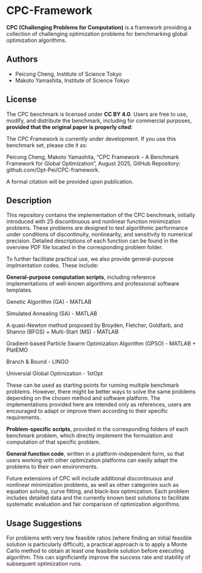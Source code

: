 # CPC-Framework

**CPC (Challenging Problems for Computation)** is a framework providing a collection of challenging optimization problems for benchmarking global optimization algorithms.

## Authors

- Peicong Cheng, Institute of Science Tokyo
- Makoto Yamashita, Institute of Science Tokyo


## License

The CPC benchmark is licensed under **CC BY 4.0**. Users are free to use, modify, and distribute the benchmark, including for commercial purposes, **provided that the original paper is properly cited**:

The CPC Framework is currently under development.
If you use this benchmark set, please cite it as:

Peicong Cheng, Makoto Yamashita, “CPC Framework – A Benchmark Framework for Global Optimization”, August 2025, GitHub Repository: github.com/Opt-Pei/CPC-framework.

A formal citation will be provided upon publication.

## Description

This repository contains the implementation of the CPC benchmark, initially introduced with 25 discontinuous and nonlinear function minimization problems. These problems are designed to test algorithmic performance under conditions of discontinuity, nonlinearity, and sensitivity to numerical precision. Detailed descriptions of each function can be found in the overview PDF file located in the corresponding problem folder.

To further facilitate practical use, we also provide general-purpose implmentation codes. These include:

**General-purpose computation scripts**, including reference implementations of well-known algorithms and professional software templates.

Genetic Algorithm (GA) - MATLAB

Simulated Annealing (SA) - MATLAB

A quasi-Newton method proposed by Broyden, Fletcher, Goldfarb, and Shanno (BFGS) + Multi-Start (MS) - MATLAB

Gradient-based Particle Swarm Optimization Algorithm (GPSO) - MATLAB + PlatEMO

Branch & Bound - LINGO

Universial Global Optimization - 1stOpt

These can be used as starting points for running multiple benchmark problems. However, there might be better ways to solve the same problems depending on the chosen method and software platform. The implementations provided here are intended only as references, users are encouraged to adapt or improve them according to their specific requirements.

**Problem-specific scripts**, provided in the corresponding folders of each benchmark problem, which directly implement the formulation and computation of that specific problem.

**General function code**, written in a platform-independent form, so that users working with other optimization platforms can easily adapt the problems to their own environments.

Future extensions of CPC will include additional discontinuous and nonlinear minimization problems, as well as other categories such as equation solving, curve fitting, and black-box optimization. Each problem includes detailed data and the currently known best solutions to facilitate systematic evaluation and fair comparison of optimization algorithms.

## Usage Suggestions

For problems with very low feasible ratios (where finding an initial feasible solution is particularly difficult), a practical approach is to apply a Monte Carlo method to obtain at least one feasibnle solution before executing algorithm. This can significiantly improve the success rate and stability of subsequent optimization runs.




